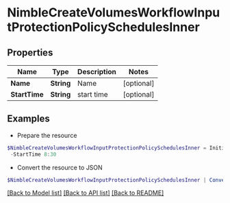 # NimbleCreateVolumesWorkflowInputProtectionPolicySchedulesInner
## Properties

Name | Type | Description | Notes
------------ | ------------- | ------------- | -------------
**Name** | **String** | Name | [optional] 
**StartTime** | **String** | start time | [optional] 

## Examples

- Prepare the resource
```powershell
$NimbleCreateVolumesWorkflowInputProtectionPolicySchedulesInner = Initialize-PSOpenAPIToolsNimbleCreateVolumesWorkflowInputProtectionPolicySchedulesInner  -Name &lt;name&gt; `
 -StartTime 8:30
```

- Convert the resource to JSON
```powershell
$NimbleCreateVolumesWorkflowInputProtectionPolicySchedulesInner | ConvertTo-JSON
```

[[Back to Model list]](../README.md#documentation-for-models) [[Back to API list]](../README.md#documentation-for-api-endpoints) [[Back to README]](../README.md)

